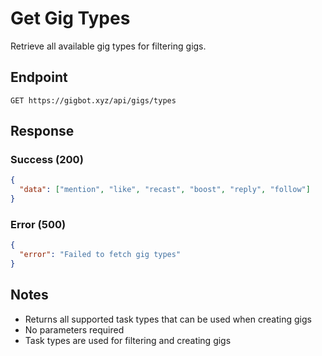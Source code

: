 # Get Gig Types

Retrieve all available gig types for filtering gigs.

## Endpoint

`GET https://gigbot.xyz/api/gigs/types`

## Response

### Success (200)

```json
{
  "data": ["mention", "like", "recast", "boost", "reply", "follow"]
}
```

### Error (500)

```json
{
  "error": "Failed to fetch gig types"
}
```

## Notes

- Returns all supported task types that can be used when creating gigs
- No parameters required
- Task types are used for filtering and creating gigs
